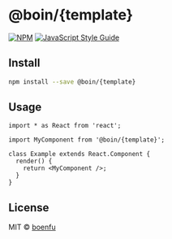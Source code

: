 # @boin/{template}

>

[![NPM](https://img.shields.io/npm/v/@boin/{template}.svg)](https://www.npmjs.com/package/@boin/{template}) [![JavaScript Style Guide](https://img.shields.io/badge/code_style-standard-brightgreen.svg)](https://standardjs.com)

## Install

```bash
npm install --save @boin/{template}
```

## Usage

```tsx
import * as React from 'react';

import MyComponent from '@boin/{template}';

class Example extends React.Component {
  render() {
    return <MyComponent />;
  }
}
```

## License

MIT © [boenfu](https://github.com/boenfu)

